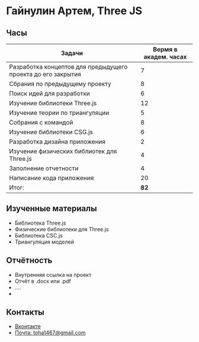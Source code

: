 # Гайнулин Артем, Three JS

## Часы

|Задачи|Вермя в академ. часах|
|----------------|-------------------------------|
|Разработка концептов для предыдущего проекта до его закрытия | 7|
|Сбрания по предыдущему проекту| 8|
|Поиск идей для разработки | 6|
|Изучение библиотеки Three.js | 12|
|Изучение теории по триангуляции | 5|
|Собрания с командой | 8|
|Изучение библиотеки CSG.js | 6|
|Разработка дизайна приложения | 2|
|Изучение физических библиотек для Three.js | 4|
|Заполнение отчетности | 4|
|Написание кода приложения | 20|
|Итог: | **82**|

## Изученные материалы
- Библиотека Three.js
- Физические библиотеки для Three.js
- Библиотека CSC.js
- Триангуляция моделей
## Отчётность
- Внутренняя ссылка на проект
- Отчёт в .docx или .pdf
- ....
- 
## Контакты
- [Вконтакте](https://vk.com/ihopeyoudieinafire)
- [Почта: toha1467@gmail.com](toha1467@gmail.com)

